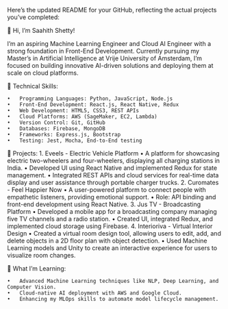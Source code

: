 Here’s the updated README for your GitHub, reflecting the actual projects you’ve completed:

👋 Hi, I’m Saahith Shetty!

I’m an aspiring Machine Learning Engineer and Cloud AI Engineer with a strong foundation in Front-End Development. Currently pursuing my Master’s in Artificial Intelligence at Vrije University of Amsterdam, I’m focused on building innovative AI-driven solutions and deploying them at scale on cloud platforms.

🔧 Technical Skills:

	•	Programming Languages: Python, JavaScript, Node.js
	•	Front-End Development: React.js, React Native, Redux
	•	Web Development: HTML5, CSS3, REST APIs
	•	Cloud Platforms: AWS (SageMaker, EC2, Lambda)
	•	Version Control: Git, GitHub
	•	Databases: Firebase, MongoDB
	•	Frameworks: Express.js, Bootstrap
	•	Testing: Jest, Mocha, End-to-End testing

🚀 Projects:
	1.	Eveels - Electric Vehicle Platform
 	•	A platform for showcasing electric two-wheelers and four-wheelers, displaying all charging stations in India.
	•	Developed UI using React Native and implemented Redux for state management.
	•	Integrated REST APIs and cloud services for real-time data display and user assistance through portable charger trucks.
	2.	Curomates - Feel Happier Now
	•	A user-powered platform to connect people with empathetic listeners, providing emotional support.
	•	Role: API binding and front-end development using React Native.
	3.	Jus TV - Broadcasting Platform
	•	Developed a mobile app for a broadcasting company managing five TV channels and a radio station.
	•	Created UI, integrated Redux, and implemented cloud storage using Firebase.
	4.	Interioriva - Virtual Interior Design
	•	Created a virtual room design tool, allowing users to edit, add, and delete objects in a 2D floor plan with object detection.
	•	Used Machine Learning models and Unity to create an interactive experience for users to visualize room changes.

🌱 What I’m Learning:

	•	Advanced Machine Learning techniques like NLP, Deep Learning, and Computer Vision.
	•	Cloud-native AI deployment with AWS and Google Cloud.
	•	Enhancing my MLOps skills to automate model lifecycle management.
